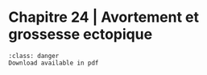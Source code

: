 # Chapitre 24 | Avortement et grossesse ectopique

```{admonition} Copyright
:class: danger
Download available in pdf
```
